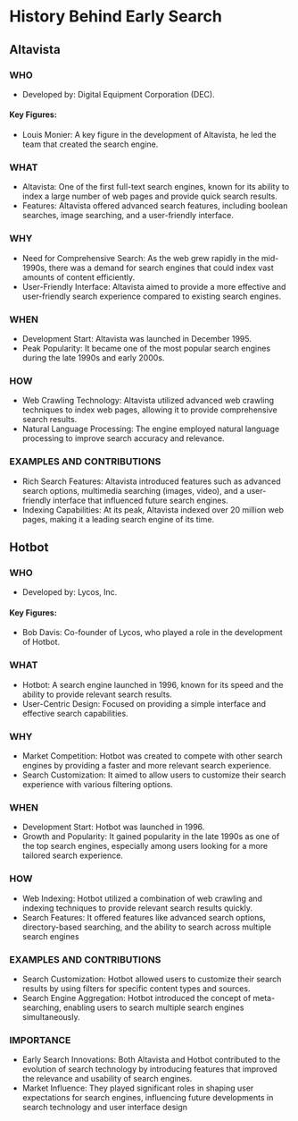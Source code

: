 # History Behind Early Search
## Altavista
### WHO
- Developed by: Digital Equipment Corporation (DEC).
#### Key Figures:
- Louis Monier: A key figure in the development of Altavista, he led the team that created the search engine.
### WHAT
- Altavista: One of the first full-text search engines, known for its ability to index a large number of web pages and provide quick search results.
- Features: Altavista offered advanced search features, including boolean searches, image searching, and a user-friendly interface.
### WHY
- Need for Comprehensive Search: As the web grew rapidly in the mid-1990s, there was a demand for search engines that could index vast amounts of content efficiently.
- User-Friendly Interface: Altavista aimed to provide a more effective and user-friendly search experience compared to existing search engines.
### WHEN
- Development Start: Altavista was launched in December 1995.
- Peak Popularity: It became one of the most popular search engines during the late 1990s and early 2000s.
### HOW
- Web Crawling Technology: Altavista utilized advanced web crawling techniques to index web pages, allowing it to provide comprehensive search results.
- Natural Language Processing: The engine employed natural language processing to improve search accuracy and relevance.
### EXAMPLES AND CONTRIBUTIONS
- Rich Search Features: Altavista introduced features such as advanced search options, multimedia searching (images, video), and a user-friendly interface that influenced future search engines.
- Indexing Capabilities: At its peak, Altavista indexed over 20 million web pages, making it a leading search engine of its time.

## Hotbot
### WHO
- Developed by: Lycos, Inc.
#### Key Figures:
- Bob Davis: Co-founder of Lycos, who played a role in the development of Hotbot.
### WHAT
- Hotbot: A search engine launched in 1996, known for its speed and the ability to provide relevant search results.
- User-Centric Design: Focused on providing a simple interface and effective search capabilities.
### WHY
- Market Competition: Hotbot was created to compete with other search engines by providing a faster and more relevant search experience.
- Search Customization: It aimed to allow users to customize their search experience with various filtering options.
### WHEN
- Development Start: Hotbot was launched in 1996.
- Growth and Popularity: It gained popularity in the late 1990s as one of the top search engines, especially among users looking for a more tailored search experience.
### HOW
- Web Indexing: Hotbot utilized a combination of web crawling and indexing techniques to provide relevant search results quickly.
- Search Features: It offered features like advanced search options, directory-based searching, and the ability to search across multiple search engines
### EXAMPLES AND CONTRIBUTIONS
- Search Customization: Hotbot allowed users to customize their search results by using filters for specific content types and sources.
- Search Engine Aggregation: Hotbot introduced the concept of meta-searching, enabling users to search multiple search engines simultaneously.

### IMPORTANCE
- Early Search Innovations: Both Altavista and Hotbot contributed to the evolution of search technology by introducing features that improved the relevance and usability of search engines.
- Market Influence: They played significant roles in shaping user expectations for search engines, influencing future developments in search technology and user interface design
